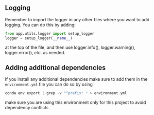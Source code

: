 
## Logging

Remember to import the logger in any other files where you want to add logging. You can do this by adding:
```py
from app.utils.logger import setup_logger
logger = setup_logger(__name__)
```
at the top of the file, and then use logger.info(), logger.warning(), logger.error(), etc. as needed.


## Adding additional dependencies

If you install any additional dependencies make sure to add them in the `environment.yml` file
you can do so by using 
```py
conda env export | grep -v "^prefix: " > environment.yml
```
make sure you are using this environment only for this project to avoid dependency conflicts